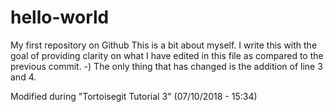 # hello-world
My first repository on Github
This is a bit about myself. I write this with the goal of providing clarity on what I have edited in this file as compared to the previous commit. 
-) The only thing that has changed is the addition of line 3 and 4.


Modified during "Tortoisegit Tutorial 3" (07/10/2018 - 15:34)